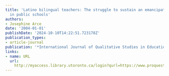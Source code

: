 ```yaml
---
title: 'Latino bilingual teachers: The struggle to sustain an emancipatory pedagogy
  in public schools'
authors:
- Josephine Arce
date: '2004-01-01'
publishDate: '2024-10-10T14:22:51.723178Z'
publication_types:
- article-journal
publication: '*International Journal of Qualitative Studies in Education*'
links:
- name: URL
  url: 
    http://myaccess.library.utoronto.ca/login?qurl=https://www.proquest.com/docview/620330520?accountid=14771&bdid=38384&_bd=h6FoLmwWu9yuGIeVz2o5o7IuWdo%3D
---
```

